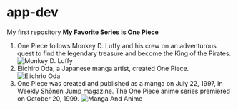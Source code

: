# app-dev
My first repository
	**My Favorite Series is One Piece**
1. One Piece follows Monkey D. Luffy and his crew on an adventurous quest to find the legendary treasure and become the King of the Pirates. ![Monkey D. Luffy](https://static1.srcdn.com/wordpress/wp-content/uploads/2024/07/one-piece-luffy-putting-on-his-straw-hat.jpg?q=70&fit=crop&w=1140&h=&dpr=1)
2. Eiichiro Oda, a Japanese manga artist, created One Piece. ![Eiichrio Oda](https://static.tvtropes.org/pmwiki/pub/images/eiichiro_oda_4.png)
3. One Piece was created and published as a manga on July 22, 1997, in Weekly Shōnen Jump magazine. The One Piece anime series premiered on October 20, 1999. ![Manga And Anime](https://cdn.animenewsnetwork.com/thumbnails/fit200x200/encyc/A1223-3192488278.1537004906.jpg)
